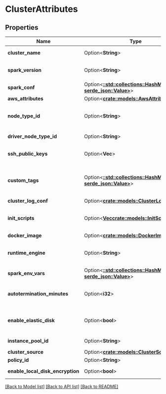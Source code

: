 # ClusterAttributes

## Properties

Name | Type | Description | Notes
------------ | ------------- | ------------- | -------------
**cluster_name** | Option<**String**> | Cluster name requested by the user. This doesn’t have to be unique. If not specified at creation, the cluster name is an empty string. | [optional]
**spark_version** | Option<**String**> | The runtime version of the cluster, for example “5.0.x-scala2.11”. You can retrieve a list of available runtime versions by using the [Runtime versions](https://docs.databricks.com/dev-tools/api/latest/clusters.html#runtime-versions) API call. | [optional]
**spark_conf** | Option<[**::std::collections::HashMap<String, serde_json::Value>**](serde_json::Value.md)> | An arbitrary object where the object key is a configuration propery name and the value is a configuration property value. | [optional]
**aws_attributes** | Option<[**crate::models::AwsAttributes**](AwsAttributes.md)> |  | [optional]
**node_type_id** | Option<**String**> | This field encodes, through a single value, the resources available to each of the Spark nodes in this cluster. For example, the Spark nodes can be provisioned and optimized for memory or compute intensive workloads A list of available node types can be retrieved by using the [List node types](https://docs.databricks.com/dev-tools/api/latest/clusters.html#list-node-types) API call. | [optional]
**driver_node_type_id** | Option<**String**> | The node type of the Spark driver. This field is optional; if unset, the driver node type is set as the same value as `node_type_id` defined above. | [optional]
**ssh_public_keys** | Option<**Vec<String>**> | SSH public key contents that is added to each Spark node in this cluster. The corresponding private keys can be used to login with the user name `ubuntu` on port `2200`. Up to 10 keys can be specified. | [optional]
**custom_tags** | Option<[**::std::collections::HashMap<String, serde_json::Value>**](serde_json::Value.md)> | An object with key value pairs. The key length must be between 1 and 127 UTF-8 characters, inclusive. The value length must be less than or equal to 255 UTF-8 characters. For a list of all restrictions, see AWS Tag Restrictions: <https://docs.aws.amazon.com/AWSEC2/latest/UserGuide/Using_Tags.html#tag-restrictions> | [optional]
**cluster_log_conf** | Option<[**crate::models::ClusterLogConf**](ClusterLogConf.md)> |  | [optional]
**init_scripts** | Option<[**Vec<crate::models::InitScriptInfo>**](InitScriptInfo.md)> | The configuration for storing init scripts. Any number of destinations can be specified. The scripts are executed sequentially in the order provided. If `cluster_log_conf` is specified, init script logs are sent to `<destination>/<cluster-ID>/init_scripts`. | [optional]
**docker_image** | Option<[**crate::models::DockerImage**](DockerImage.md)> |  | [optional]
**runtime_engine** | Option<**String**> | The type of runtime engine to use. If not specified, the runtime engine type is inferred based on the `spark_version` value. Allowed values include  * `PHOTON`: Use the Photon runtime engine type. * `STANDARD`: Use the standard runtime engine type.  This field is optional. | [optional]
**spark_env_vars** | Option<[**::std::collections::HashMap<String, serde_json::Value>**](serde_json::Value.md)> | An arbitrary object where the object key is an environment variable name and the value is an environment variable value. | [optional]
**autotermination_minutes** | Option<**i32**> | Automatically terminates the cluster after it is inactive for this time in minutes. If not set, this cluster is not be automatically terminated. If specified, the threshold must be between 10 and 10000 minutes. You can also set this value to 0 to explicitly disable automatic termination. | [optional]
**enable_elastic_disk** | Option<**bool**> | Autoscaling Local Storage: when enabled, this cluster dynamically acquires additional disk space when its Spark workers are running low on disk space. This feature requires specific AWS permissions to function correctly. Refer to [Autoscaling local storage](https://docs.databricks.com/clusters/configure.html#autoscaling-local-storage) for details. | [optional]
**instance_pool_id** | Option<**String**> | The optional ID of the instance pool to which the cluster belongs. Refer to [Pools](https://docs.databricks.com/clusters/instance-pools/index.html) for details. | [optional]
**cluster_source** | Option<[**crate::models::ClusterSource**](ClusterSource.md)> |  | [optional]
**policy_id** | Option<**String**> | A [cluster policy](https://docs.databricks.com/dev-tools/api/latest/policies.html) ID. | [optional]
**enable_local_disk_encryption** | Option<**bool**> | Determines whether encryption of the disks attached to the cluster locally is enabled. | [optional]

[[Back to Model list]](../README.md#documentation-for-models) [[Back to API list]](../README.md#documentation-for-api-endpoints) [[Back to README]](../README.md)


